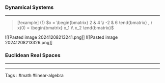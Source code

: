 ### Dynamical Systems 
___
> [!example] (1)
>  $x = \begin{bmatrix} 2 & 4 \\ -2 & 6 \end{bmatrix} , \ x(0) = \begin{bmatrix} x_1 \\ x_2 \end{bmatrix}$ 

  ![[Pasted image 20241208213241.png]]
![[Pasted image 20241208213326.png]]


### Euclidean Real Spaces
___

____

Tags : #math #linear-algebra